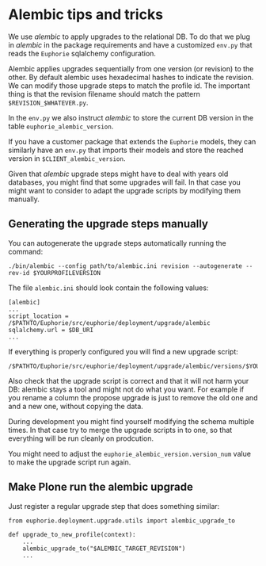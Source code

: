 # Alembic tips and tricks

We use *alembic* to apply upgrades to the relational DB.
To do that we plug in *alembic* in the package requirements and have a customized
`env.py` that reads the `Euphorie` sqlalchemy configuration.

Alembic applies upgrades sequentially from one version (or revision) to the other.
By default alembic uses hexadecimal hashes to indicate the revision.
We can modify those upgrade steps to match the profile id.
The important thing is that the revision filename should match the pattern
`$REVISION_$WHATEVER.py`.


In the `env.py` we also instruct *alembic* to store the current
DB version in the table `euphorie_alembic_version`.

If you have a customer package that extends the `Euphorie` models,
they can similarly have an `env.py` that imports their models and store
the reached version in `$CLIENT_alembic_version`.

Given that *alembic* upgrade steps might have to deal with years old databases,
you might find that some upgrades will fail.
In that case you might want to consider to adapt the upgrade scripts
by modifying them manually.


## Generating the upgrade steps manually

You can autogenerate the upgrade steps automatically running the command:
```
./bin/alembic --config path/to/alembic.ini revision --autogenerate --rev-id $YOURPROFILEVERSION
```

The file `alembic.ini` should look contain the following values:
```
[alembic]
...
script_location = /$PATHTO/Euphorie/src/euphorie/deployment/upgrade/alembic
sqlalchemy.url = $DB_URI
...
```

If everything is properly configured you will find a new upgrade script:
```
/$PATHTO/Euphorie/src/euphorie/deployment/upgrade/alembic/versions/$YOURPROFILEVERSION_.py
```

Also check that the upgrade script is correct and that it will not harm your DB:
alembic stays a tool and might not do what you want.
For example if you rename a column the propose upgrade is just to remove the
old one and and a new one, without copying the data.

During development you might find yourself modifying the schema multiple times.
In that case try to merge the upgrade scripts in to one,
so that everything will be run cleanly on prodcution.

You might need to adjust the `euphorie_alembic_version.version_num`
value to make the upgrade script run again.

## Make Plone run the alembic upgrade

Just register a regular upgrade step that does something similar:
```
from euphorie.deployment.upgrade.utils import alembic_upgrade_to

def upgrade_to_new_profile(context):
    ...
    alembic_upgrade_to("$ALEMBIC_TARGET_REVISION")
    ...
```
